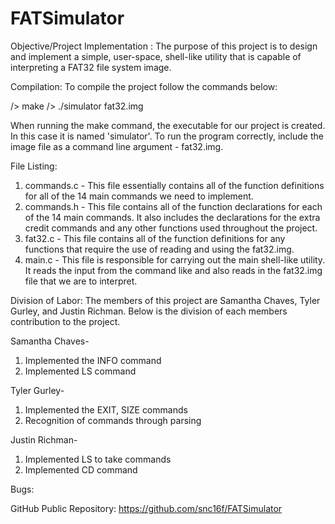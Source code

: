 # FATSimulator
Objective/Project Implementation :
The purpose of this project is to design and implement a simple, user-space, shell-like utility that is capable of interpreting a FAT32 file system image.

Compilation:
To compile the project follow the commands below:

/> make
/> ./simulator fat32.img

When running the make command, the executable for our project is created. In this case it is named 'simulator'. To run the program correctly, include the image file as a command line argument - fat32.img.

File Listing:
1) commands.c - This file essentially contains all of the function definitions for all of the 14 main commands we need to implement.
2) commands.h - This file contains all of the function declarations for each of the 14 main commands. It also includes the declarations for the extra credit commands and any other functions used throughout the project.
3) fat32.c - This file contains all of the function definitions for any functions that require the use of reading and using the fat32.img.
4) main.c - This file is responsible for carrying out the main shell-like utility. It reads the input from the command like and also reads in the fat32.img file that we are to interpret.

Division of Labor:
The members of this project are Samantha Chaves, Tyler Gurley, and Justin Richman. Below is the division of each members contribution to the project.

Samantha Chaves-
  1. Implemented the INFO command
  2. Implemented LS command

Tyler Gurley-
  1. Implemented the EXIT, SIZE commands
  2. Recognition of commands through parsing

Justin Richman-
  1. Implemented LS to take commands
  2. Implemented CD command


Bugs:


GitHub Public Repository:
https://github.com/snc16f/FATSimulator
